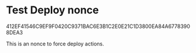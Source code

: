 # Test Deploy nonce

412EF41546C9EF9F0420C9371BAC6E3B1C2E0E21C1D3800EA84A67783908DEA3

This is an nonce to force deploy actions.
